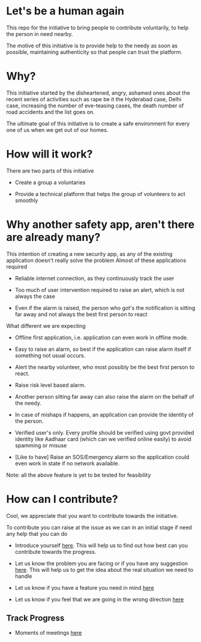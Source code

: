 
# Let's be a human again

This repo for the initiative to bring people to contribute voluntarily, to help the person in need nearby. 


The motive of this initiative is to provide help to the needy as soon as possible, maintaining authenticity so that people can trust the platform.



# Why?

This initiative started by the disheartened, angry, ashamed ones about the recent series of activities such as rape be it the Hyderabad case, Delhi case, increasing the number of eve-teasing cases, the death number of road accidents and the list goes on.



The ultimate goal of this initiative is to create a safe environment for every one of us when we get out of our homes.



# How will it work?



There are two parts of this initiative  
* Create a group a voluntaries 

* Provide a technical platform that helps the group of volunteers to act smoothly



# Why another safety app, aren't there are already many?

This intention of creating a new security app, as any of the existing application doesn't really solve the problem 
Almost of these applications required

* Reliable internet connection, as they continuously track the user

* Too much of user intervention required to raise an alert, which is not always the case

* Even if the alarm is raised, the person who got's the notification is sitting far away and not always the best first person to react



What different we are expecting 

* Offline first application, i.e. application can even work in offline mode.

* Easy to raise an alarm, so best if the application can raise alarm itself if something not usual occurs.

* Alert the nearby volunteer, who most possibly be the best first person to react.

* Raise risk level based alarm.

* Another person sitting far away can also raise the alarm on the behalf of the needy.

* In case of mishaps if happens, an application can provide the identity of the person.

* Verified user's only. Every profile should be verified using govt provided identity like Aadhaar card (which can we verified online easily) to avoid spamming or misuse 

* [Like to have] Raise an SOS/Emergency alarm so the application could even work in state if no network available.



Note: all the above feature is yet to be tested for feasibility





# How can I contribute?



Cool, we appreciate that you want to contribute towards the initiative.



To contribute you can raise at the issue as we can in an initial stage if need any help that you can do



* Introduce yourself [here](https://github.com/ramank775/SafetyAppDiscussion/issues/new?assignees=&labels=&template=introduction.md&title=). This will help us to find out how best can you contribute towards the progress.



* Let us know the problem you are facing or if you have any suggestion [here](https://github.com/ramank775/SafetyAppDiscussion/issues/new?assignees=&labels=&template=problem-statement.md&title=). This will help us to get the idea about the real situation we need to handle



* Let us know if you have a feature you need in mind [here](https://github.com/ramank775/SafetyAppDiscussion/issues/new?assignees=&labels=&template=feature_request.md&title=)



* Let us know if you feel that we are going in the wrong direction [here](https://github.com/ramank775/SafetyAppDiscussion/issues/new?assignees=&labels=&template=bug_report.md&title=)

## Track Progress 
  * Moments of meetings [here](https://github.com/ramank775/SafetyAppDiscussion/tree/master/MOM)
